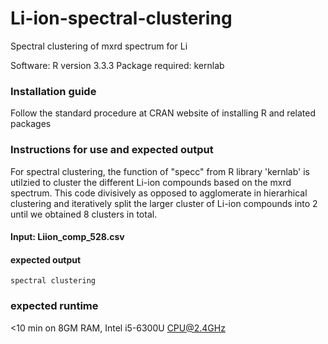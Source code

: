 # Li-ion-spectral-clustering
Spectral clustering of mxrd spectrum for Li

Software: R version 3.3.3 
Package required: kernlab

### Installation guide
Follow the standard procedure at CRAN website of installing R and related packages

### Instructions for use and expected output
For spectral clustering, the function of "specc" from R library 'kernlab' is utilzied to cluster the different Li-ion compounds based on the mxrd spectrum. This code divisively as opposed to agglomerate in hierarhical clustering and iteratively split the larger cluster of Li-ion compounds into 2 until we obtained 8 clusters in total.

#### Input: Liion_comp_528.csv
#### expected output
    spectral clustering 
### expected runtime
<10 min on 8GM RAM, Intel i5-6300U CPU@2.4GHz
